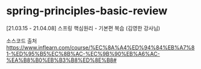 # spring-principles-basic-review
[21.03.15 - 21.04.08] 스프링 핵심원리 - 기본편 복습 (김영한 강사님)

소스코드 출처
https://www.inflearn.com/course/%EC%8A%A4%ED%94%84%EB%A7%81-%ED%95%B5%EC%8B%AC-%EC%9B%90%EB%A6%AC-%EA%B8%B0%EB%B3%B8%ED%8E%B8#

